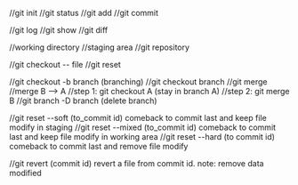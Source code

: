 //git init
//git status
//git add
//git commit

//git log
//git show
//git diff

//working directory
//staging area
//git repository

//git checkout -- file
//git reset

//git checkout -b branch (branching)
//git checkout branch
//git merge
	//merge B --> A
	//step 1: git checkout A (stay in branch A)
	//step 2: git merge B 
//git branch -D branch (delete branch)

//git reset --soft (to_commit id) comeback to commit last and keep file modify in staging
//git reset --mixed (to_commit id) comeback to commit last and keep file modify in working area
//git reset --hard (to commit id) comeback to commit last and remove file modify

//git revert (commit id) revert a file from commit id. note: remove data modified
